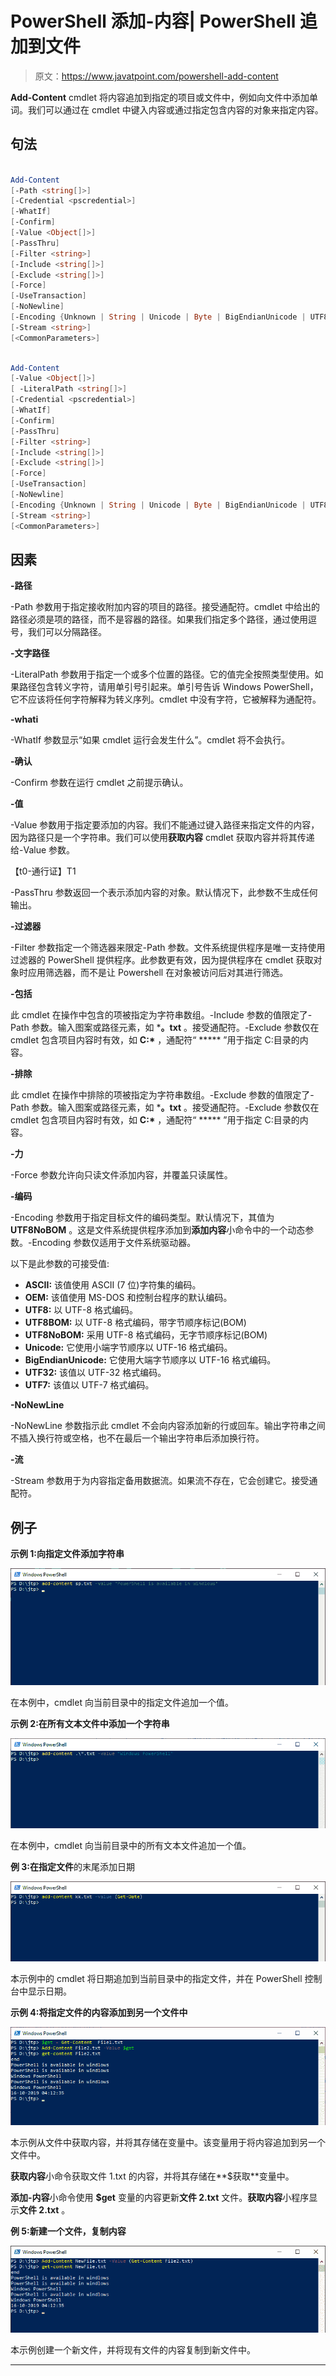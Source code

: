 # PowerShell 添加-内容| PowerShell 追加到文件

> 原文：<https://www.javatpoint.com/powershell-add-content>

**Add-Content** cmdlet 将内容追加到指定的项目或文件中，例如向文件中添加单词。我们可以通过在 cmdlet 中键入内容或通过指定包含内容的对象来指定内容。

## 句法

```powershell

Add-Content 
[-Path <string[]>] 
[-Credential <pscredential>] 
[-WhatIf] 
[-Confirm]
[-Value <Object[]>] 
[-PassThru] 
[-Filter <string>] 
[-Include <string[]>] 
[-Exclude <string[]>] 
[-Force] 
[-UseTransaction] 
[-NoNewline] 
[-Encoding {Unknown | String | Unicode | Byte | BigEndianUnicode | UTF8 | UTF7 | UTF32 | Ascii | Default | Oem |BigEndianUTF32}] 
[-Stream <string>]  
[<CommonParameters>]

```

```powershell

Add-Content 
[-Value <Object[]>]
[ -LiteralPath <string[]>]
[-Credential <pscredential>] 
[-WhatIf] 
[-Confirm]
[-PassThru] 
[-Filter <string>] 
[-Include <string[]>]
[-Exclude <string[]>] 
[-Force] 
[-UseTransaction] 
[-NoNewline]
[-Encoding {Unknown | String | Unicode | Byte | BigEndianUnicode | UTF8 | UTF7 | UTF32 | Ascii | Default | Oem |BigEndianUTF32}] 
[-Stream <string>]  
[<CommonParameters>]

```

## 因素

**-路径**

-Path 参数用于指定接收附加内容的项目的路径。接受通配符。cmdlet 中给出的路径必须是项的路径，而不是容器的路径。如果我们指定多个路径，通过使用逗号，我们可以分隔路径。

**-文字路径**

-LiteralPath 参数用于指定一个或多个位置的路径。它的值完全按照类型使用。如果路径包含转义字符，请用单引号引起来。单引号告诉 Windows PowerShell，它不应该将任何字符解释为转义序列。cmdlet 中没有字符，它被解释为通配符。

**-whati**

-WhatIf 参数显示“如果 cmdlet 运行会发生什么”。cmdlet 将不会执行。

**-确认**

-Confirm 参数在运行 cmdlet 之前提示确认。

**-值**

-Value 参数用于指定要添加的内容。我们不能通过键入路径来指定文件的内容，因为路径只是一个字符串。我们可以使用**获取内容** cmdlet 获取内容并将其传递给-Value 参数。

【t0-通行证】T1

-PassThru 参数返回一个表示添加内容的对象。默认情况下，此参数不生成任何输出。

**-过滤器**

-Filter 参数指定一个筛选器来限定-Path 参数。文件系统提供程序是唯一支持使用过滤器的 PowerShell 提供程序。此参数更有效，因为提供程序在 cmdlet 获取对象时应用筛选器，而不是让 Powershell 在对象被访问后对其进行筛选。

**-包括**

此 cmdlet 在操作中包含的项被指定为字符串数组。-Include 参数的值限定了-Path 参数。输入图案或路径元素，如 ***。txt** 。接受通配符。-Exclude 参数仅在 cmdlet 包含项目内容时有效，如 **C:\*** ，通配符“ ***** ”用于指定 C:目录的内容。

**-排除**

此 cmdlet 在操作中排除的项被指定为字符串数组。-Exclude 参数的值限定了-Path 参数。输入图案或路径元素，如 ***。txt** 。接受通配符。-Exclude 参数仅在 cmdlet 包含项目内容时有效，如 **C:\*** ，通配符“ ***** ”用于指定 C:目录的内容。

**-力**

-Force 参数允许向只读文件添加内容，并覆盖只读属性。

**-编码**

-Encoding 参数用于指定目标文件的编码类型。默认情况下，其值为 **UTF8NoBOM** 。这是文件系统提供程序添加到**添加内容**小命令中的一个动态参数。-Encoding 参数仅适用于文件系统驱动器。

以下是此参数的可接受值:

*   **ASCII:** 该值使用 ASCII (7 位)字符集的编码。
*   **OEM:** 该值使用 MS-DOS 和控制台程序的默认编码。
*   **UTF8:** 以 UTF-8 格式编码。
*   **UTF8BOM:** 以 UTF-8 格式编码，带字节顺序标记(BOM)
*   **UTF8NoBOM:** 采用 UTF-8 格式编码，无字节顺序标记(BOM)
*   **Unicode:** 它使用小端字节顺序以 UTF-16 格式编码。
*   **BigEndianUnicode:** 它使用大端字节顺序以 UTF-16 格式编码。
*   **UTF32:** 该值以 UTF-32 格式编码。
*   **UTF7:** 该值以 UTF-7 格式编码。

**-NoNewLine**

-NoNewLine 参数指示此 cmdlet 不会向内容添加新的行或回车。输出字符串之间不插入换行符或空格，也不在最后一个输出字符串后添加换行符。

**-流**

-Stream 参数用于为内容指定备用数据流。如果流不存在，它会创建它。接受通配符。

## 例子

**示例 1:向指定文件添加字符串**

![PowerShell Add-Content](img/1263e5a4695ac0cb70c8ec298d41119a.png)

在本例中，cmdlet 向当前目录中的指定文件追加一个值。

**示例 2:在所有文本文件中添加一个字符串**

![PowerShell Add-Content](img/65427fd5beb8b111ec958c43784d36d7.png)

在本例中，cmdlet 向当前目录中的所有文本文件追加一个值。

**例 3:在指定文件**的末尾添加日期

![PowerShell Add-Content](img/fe0cb0b6fb2dea7daf50186bb7f0b17f.png)

本示例中的 cmdlet 将日期追加到当前目录中的指定文件，并在 PowerShell 控制台中显示日期。

**示例 4:将指定文件的内容添加到另一个文件中**

![PowerShell Add-Content](img/d1d1928e54ffb4e5613282629267b25e.png)

本示例从文件中获取内容，并将其存储在变量中。该变量用于将内容追加到另一个文件中。

**获取内容**小命令获取文件 1.txt 的内容，并将其存储在**$获取**变量中。

**添加-内容**小命令使用 **$get** 变量的内容更新**文件 2.txt** 文件。**获取内容**小程序显示**文件 2.txt** 。

**例 5:新建一个文件，复制内容**

![PowerShell Add-Content](img/a26d1b403e737152e630cdc51853f32d.png)

本示例创建一个新文件，并将现有文件的内容复制到新文件中。

* * *